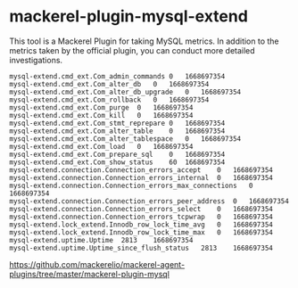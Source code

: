 # mackerel-plugin-mysql-extend

This tool is a Mackerel Plugin for taking MySQL metrics. In addition to the metrics taken by the official plugin, you can conduct more detailed investigations.

``` 
mysql-extend.cmd_ext.Com_admin_commands	0	1668697354
mysql-extend.cmd_ext.Com_alter_db	0	1668697354
mysql-extend.cmd_ext.Com_alter_db_upgrade	0	1668697354
mysql-extend.cmd_ext.Com_rollback	0	1668697354
mysql-extend.cmd_ext.Com_purge	0	1668697354
mysql-extend.cmd_ext.Com_kill	0	1668697354
mysql-extend.cmd_ext.Com_stmt_reprepare	0	1668697354
mysql-extend.cmd_ext.Com_alter_table	0	1668697354
mysql-extend.cmd_ext.Com_alter_tablespace	0	1668697354
mysql-extend.cmd_ext.Com_load	0	1668697354
mysql-extend.cmd_ext.Com_prepare_sql	0	1668697354
mysql-extend.cmd_ext.Com_show_status	60	1668697354
mysql-extend.connection.Connection_errors_accept	0	1668697354
mysql-extend.connection.Connection_errors_internal	0	1668697354
mysql-extend.connection.Connection_errors_max_connections	0	1668697354
mysql-extend.connection.Connection_errors_peer_address	0	1668697354
mysql-extend.connection.Connection_errors_select	0	1668697354
mysql-extend.connection.Connection_errors_tcpwrap	0	1668697354
mysql-extend.lock_extend.Innodb_row_lock_time_avg	0	1668697354
mysql-extend.lock_extend.Innodb_row_lock_time_max	0	1668697354
mysql-extend.uptime.Uptime	2813	1668697354
mysql-extend.uptime.Uptime_since_flush_status	2813	1668697354
```

https://github.com/mackerelio/mackerel-agent-plugins/tree/master/mackerel-plugin-mysql
